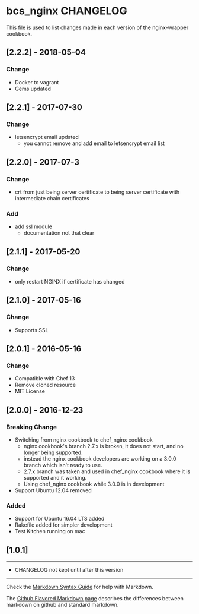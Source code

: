 bcs_nginx CHANGELOG
=======================

This file is used to list changes made in each version of the nginx-wrapper cookbook.
## [2.2.2] - 2018-05-04
### Change
  - Docker to vagrant
  - Gems updated

## [2.2.1] - 2017-07-30
### Change
 - letsencrypt email updated
   - you cannot remove and add email to letsencrypt email list

## [2.2.0] - 2017-07-3
### Change
  - crt from just being server certificate to being server certificate with
    intermediate chain certificates

### Add
  - add ssl module
    - documentation not that clear

## [2.1.1] - 2017-05-20
### Change
  - only restart NGINX if certificate has changed

## [2.1.0] - 2017-05-16
### Change
  - Supports SSL

## [2.0.1] - 2016-05-16
### Change
  - Compatible with Chef 13
  - Remove cloned resource
  - MIT License

## [2.0.0] - 2016-12-23
### Breaking Change
  - Switching from nginx cookbook to chef_nginx cookbook
    - nginx cookbook's branch 2.7.x is broken, it does not start,  and no longer being supported.
    - instead the nginx cookbook developers are working on a 3.0.0 branch which isn't ready to use.
    - 2.7.x branch was taken and used in chef_nginx cookbook where it is supported and it working.
    - Using chef_nginx cookbook while 3.0.0 is in development
  - Support Ubuntu 12.04 removed

### Added
  - Support for Ubuntu 16.04 LTS added
  - Rakefile added for simpler development
  - Test Kitchen running on mac

## [1.0.1]
-----
- CHANGELOG not kept until after this version

- - -
Check the [Markdown Syntax Guide](http://daringfireball.net/projects/markdown/syntax) for help with Markdown.

The [Github Flavored Markdown page](http://github.github.com/github-flavored-markdown/) describes the differences between markdown on github and standard markdown.
